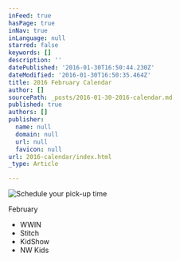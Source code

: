 ```yaml
---
inFeed: true
hasPage: true
inNav: true
inLanguage: null
starred: false
keywords: []
description: ''
datePublished: '2016-01-30T16:50:44.230Z'
dateModified: '2016-01-30T16:50:35.464Z'
title: 2016 February Calendar
author: []
sourcePath: _posts/2016-01-30-2016-calendar.md
published: true
authors: []
publisher:
  name: null
  domain: null
  url: null
  favicon: null
url: 2016-calendar/index.html
_type: Article

---
```

![Schedule your pick-up time](https://s3-us-west-2.amazonaws.com/the-grid-img/p/09ec3bff67e6d69f14371c457a652eab8d9fa811.jpg)

February

* WWIN
* Stitch
* KidShow
* NW Kids